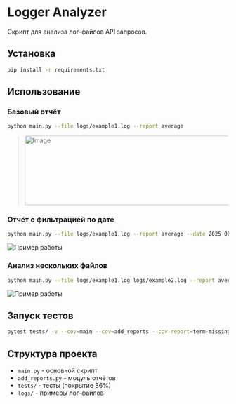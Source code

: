 # Logger Analyzer

Скрипт для анализа лог-файлов API запросов.

## Установка

```bash
pip install -r requirements.txt
```

## Использование

### Базовый отчёт
```bash
python main.py --file logs/example1.log --report average
```
> <img width="477" height="158" alt="Image" src="https://github.com/user-attachments/assets/600b5b6b-1c88-49c0-9ad0-ec44e328b86e" /> 

### Отчёт с фильтрацией по дате
```bash
python main.py --file logs/example1.log --report average --date 2025-06-22
```
![Пример работы](https://i.imgur.com/example2.png)

### Анализ нескольких файлов
```bash
python main.py --file logs/example1.log logs/example2.log --report average
```
![Пример работы](https://i.imgur.com/example3.png)

## Запуск тестов

```bash
pytest tests/ -v --cov=main --cov=add_reports --cov-report=term-missing
```

## Структура проекта

- `main.py` - основной скрипт
- `add_reports.py` - модуль отчётов
- `tests/` - тесты (покрытие 86%)
- `logs/` - примеры лог-файлов
